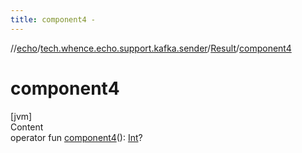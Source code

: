```yaml
---
title: component4 -
---
```

//[echo](../../index.md)/[tech.whence.echo.support.kafka.sender](../index.md)/[Result](index.md)/[component4](component4.md)



# component4  
[jvm]  
Content  
operator fun [component4](component4.md)(): [Int](https://kotlinlang.org/api/latest/jvm/stdlib/kotlin/-int/index.html)?  



